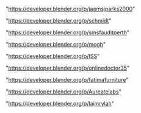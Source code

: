 "https://developer.blender.org/p/jaemsjparks2000"

"https://developer.blender.org/p/schmidt"

"https://developer.blender.org/p/smsfauditperth"

"https://developer.blender.org/p/mogh"

"https://developer.blender.org/p/ISS"

"https://developer.blender.org/p/onlinedoctor35"

"https://developer.blender.org/p/fatimafurniture"

"https://developer.blender.org/p/Aureatelabs"

"https://developer.blender.org/p/laimrylah"

 
